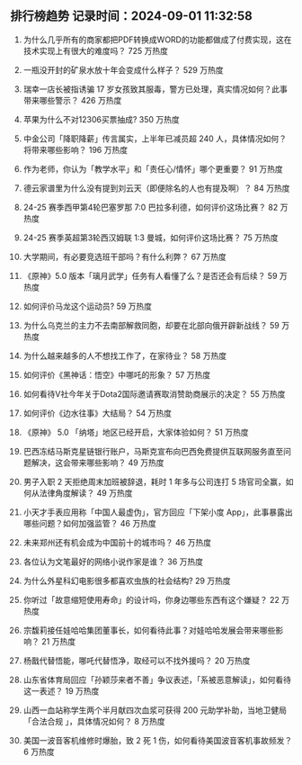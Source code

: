 
## 排行榜趋势 记录时间：2024-09-01 11:32:58
  
  1. 为什么几乎所有的商家都把PDF转换成WORD的功能都做成了付费实现，这在技术实现上有很大的难度吗？ 725 万热度
    
  2. 一瓶没开封的矿泉水放十年会变成什么样子？ 529 万热度
    
  3. 瑞幸一店长被指诱骗 17 岁女孩致其服毒，警方已处理，真实情况如何？此事带来哪些警示？ 426 万热度
    
  4. 苹果为什么不对12306买票抽成? 350 万热度
    
  5. 中金公司「降职降薪」传言属实，上半年已减员超 240 人，具体情况如何？将带来哪些影响？ 196 万热度
    
  6. 作为老师，你认为「教学水平」和「责任心/情怀」哪个更重要？ 91 万热度
    
  7. 德云家谱里为什么没有提到刘云天（即便除名的人也有提及啊）？ 84 万热度
    
  8. 24-25 赛季西甲第4轮巴塞罗那 7:0 巴拉多利德，如何评价这场比赛？ 82 万热度
    
  9. 24-25 赛季英超第3轮西汉姆联 1:3 曼城，如何评价这场比赛？ 75 万热度
    
  10. 大学期间，有必要竞选班干部吗？有什么利弊？ 67 万热度
    
  11. 《原神》5.0 版本「璃月武学」任务有人看懂了么？是否还会有后续？ 59 万热度
    
  12. 如何评价马龙这个运动员? 59 万热度
    
  13. 为什么乌克兰的主力不去南部解救同胞，却要在北部向俄开辟新战线？ 59 万热度
    
  14. 为什么越来越多的人不想找工作了，在家待业？ 58 万热度
    
  15. 如何评价《黑神话：悟空》中哪吒的形象？ 57 万热度
    
  16. 如何看待V社今年关于Dota2国际邀请赛取消赞助商展示的决定？ 55 万热度
    
  17. 如何评价《边水往事》大结局？ 54 万热度
    
  18. 《原神》 5.0 「纳塔」地区已经开启，大家体验如何？ 51 万热度
    
  19. 巴西冻结马斯克星链银行账户，马斯克宣布向巴西免费提供互联网服务直至问题解决，这会带来哪些影响？ 49 万热度
    
  20. 男子入职 2 天拒绝周末加班被辞退，耗时 1 年多与公司连打 5 场官司全赢，如何从法律角度解读？ 49 万热度
    
  21. 小天才手表应用称「中国人最虚伪」，官方回应「下架小度 App」，此事暴露出哪些问题？如何加强监管？ 46 万热度
    
  22. 未来郑州还有机会成为中国前十的城市吗？ 46 万热度
    
  23. 各位认为文笔最好的网络小说作家是谁？ 36 万热度
    
  24. 为什么外星科幻电影很多都喜欢虫族的社会结构? 29 万热度
    
  25. 你听过「故意缩短使用寿命」的设计吗，你身边哪些东西有这个嫌疑？ 22 万热度
    
  26. 宗馥莉接任娃哈哈集团董事长，如何看待此事？对娃哈哈发展会带来哪些影响？ 21 万热度
    
  27. 杨戬代替悟能，哪吒代替悟净，取经可以不找外援吗？ 20 万热度
    
  28. 山东省体育局回应「孙颖莎来者不善」争议表述，「系被恶意解读」，如何看待这一表述？ 19 万热度
    
  29. 山西一血站称学生两个半月献四次血浆可获得 200 元助学补助，当地卫健局「合法合规 」，具体情况如何？ 8 万热度
    
  30. 美国一波音客机维修时爆胎，致 2 死 1 伤，如何看待美国波音客机事故频发？ 6 万热度
    